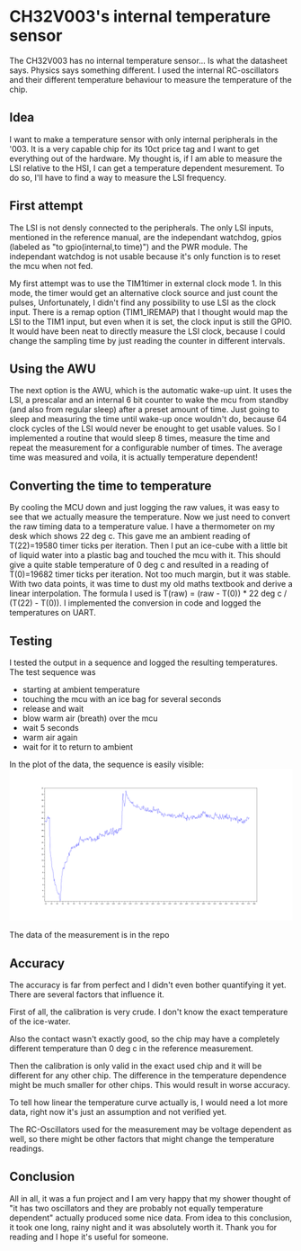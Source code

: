 # CH32V003's internal temperature sensor

The CH32V003 has no internal temperature sensor... Is what the datasheet says. Physics says something different. I used the internal RC-oscillators and their different temperature behaviour to measure the temperature of the chip.

## Idea

I want to make a temperature sensor with only internal peripherals in the '003. It is a very capable chip for its 10ct price tag and I want to get everything out of the hardware. My thought is, if I am able to measure the LSI relative to the HSI, I can get a temperature dependent mesurement. To do so, I'll have to find a way to measure the LSI frequency.

## First attempt

The LSI is not densly connected to the peripherals. The only LSI inputs, mentioned in the reference manual, are the independant watchdog, gpios (labeled as "to gpio(internal,to time)") and the PWR module. The independant watchdog is not usable because it's only function is to reset the mcu when not fed. 

My first attempt was to use the TIM1timer in external clock mode 1. In this mode, the timer would get an alternative clock source and just count the pulses, Unfortunately, I didn't find any possibility to use LSI as the clock input. There is a remap option (TIM1_IREMAP) that I thought would  map the LSI to the TIM1 input, but even when it is set, the clock input is still the GPIO. It would have been neat to directly measure the LSI clock, because I could change the sampling time by just reading the counter in different intervals.

## Using the AWU

The next option is the AWU, which is the automatic wake-up uint. It uses the LSI, a prescalar and an internal 6 bit counter to wake the mcu from standby (and also from regular sleep) after a preset amount of time. Just going to sleep and measuring the time until wake-up once wouldn't do, because 64 clock cycles of the LSI would never be enought to get usable values. So I implemented a routine that would sleep 8 times, measure the time and repeat the measurement for a configurable number of times. The average time was measured and voila, it is actually temperature dependent!

## Converting the time to temperature

By cooling the MCU down and just logging the raw values, it was easy to see that we actually measure the temperature. Now we just need to convert the raw timing data to a temperature  value. I have a thermometer on my desk which shows 22 deg c. This gave me an ambient reading of T(22)=19580 timer ticks per iteration. Then I put an ice-cube with a little bit of liquid water into a plastic bag and touched the mcu with it. This should give a quite stable temperature of 0 deg c and resulted in a reading of T(0)=19682 timer ticks per iteration. Not too much margin, but it was stable. With two data points, it was time to dust my old maths textbook and derive a linear interpolation. The formula I used is T(raw) = (raw - T(0)) * 22 deg c / (T(22) - T(0)). I implemented the conversion in code and logged the temperatures on UART.

## Testing 

I tested the output in a sequence and logged the resulting temperatures. The test sequence was
- starting at ambient temperature
- touching the mcu with an ice bag for several seconds
- release and wait 
- blow warm air (breath) over the mcu 
- wait 5 seconds
- warm air again
- wait for it to return to ambient

In the plot of the data, the sequence is easily visible:
![plot of the temperature with the described sequence](temp_curve.png)

The data of the measurement is in the repo

## Accuracy

The accuracy is far from perfect and I didn't even bother quantifying it yet. There are several factors that influence it. 

First of all, the calibration is very crude. I don't know the exact temperature of the ice-water. 

Also the contact wasn't exactly good, so the chip may have a completely different temperature than 0 deg c in the reference measurement. 

Then the calibration is only valid in the exact used chip and it will be different for any other chip. The difference in the temperature dependence might be much smaller for other chips. This would result in worse accuracy.

To tell how linear the temperature curve actually is, I would need a lot more data, right now it's just an assumption and not verified yet.

The RC-Oscillators used for the measurement may be voltage dependent as well, so there might be other factors that might change the temperature readings.

## Conclusion

All in all, it was a fun project and I am very happy that my shower thought of "it has two oscillators and they are probably not equally temperature dependent" actually produced some nice data. From idea to this conclusion, it took one long, rainy night and it was absolutely worth it. Thank you for reading and I hope it's useful for someone.
